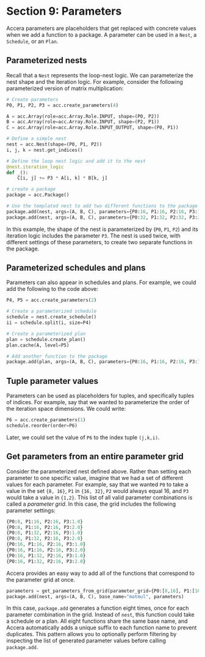 [//]: # (Project: Accera)
[//]: # (Version: v1.2.1)

# Section 9: Parameters

Accera parameters are placeholders that get replaced with concrete values when we add a function to a package. A parameter can be used in a `Nest`, a `Schedule`, or an `Plan`.

## Parameterized nests
Recall that a `Nest` represents the loop-nest logic. We can parameterize the nest shape and the iteration logic. For example, consider the following parameterized version of matrix multiplication:

```python
# Create parameters
P0, P1, P2, P3 = acc.create_parameters(4)

A = acc.Array(role=acc.Array.Role.INPUT, shape=(P0, P2))
B = acc.Array(role=acc.Array.Role.INPUT, shape=(P2, P1))
C = acc.Array(role=acc.Array.Role.INPUT_OUTPUT, shape=(P0, P1))

# Define a simple nest
nest = acc.Nest(shape=(P0, P1, P2))
i, j, k = nest.get_indices()

# Define the loop nest logic and add it to the nest
@nest.iteration_logic
def _():
    C[i, j] += P3 * A[i, k] * B[k, j]

# create a package
package = acc.Package()

# Use the templated nest to add two different functions to the package
package.add(nest, args=(A, B, C), parameters={P0:16, P1:16, P2:16, P3:1.0}, base_name="matmul_16_16_16_1")
package.add(nest, args=(A, B, C), parameters={P0:32, P1:32, P2:32, P3:2.0}, base_name="matmul_32_32_32_2")
```
In this example, the shape of the nest is parameterized by (`P0`, `P1`, `P2`) and its iteration logic includes the parameter `P3`. The nest is used twice, with different settings of these parameters, to create two separate functions in the package.

## Parameterized schedules and plans
Parameters can also appear in schedules and plans. For example, we could add the following to the code above:
```python
P4, P5 = acc.create_parameters(2)

# Create a parameterized schedule
schedule = nest.create_schedule()
ii = schedule.split(i, size=P4)

# Create a parameterized plan
plan = schedule.create_plan()
plan.cache(A, level=P5)

# Add another function to the package
package.add(plan, args=(A, B, C), parameters={P0:16, P1:16, P2:16, P3:1.0, P4:4, P5:2}, base_name="alternative_matmul_16_16_16")
```

## Tuple parameter values
Parameters can be used as placeholders for tuples, and specifically tuples of indices. For example, say that we wanted to parameterize the order of the iteration space dimensions. We could write:
```python
P6 = acc.create_parameters(1)
schedule.reorder(order=P6)
```
Later, we could set the value of `P6` to the index tuple `(j,k,i)`.

## Get parameters from an entire parameter grid
Consider the parameterized nest defined above. Rather than setting each parameter to one specific value, imagine that we had a set of different values for each parameter. For example, say that we wanted `P0` to take a value in the set `{8, 16}`, `P1` in `{16, 32}`, `P2` would always equal 16, and `P3` would take a value in `{1,2}`. This list of all valid parameter combinations is called a *parameter grid*. In this case, the grid includes the following parameter settings:
```python
{P0:8, P1:16, P2:16, P3:1.0}
{P0:8, P1:16, P2:16, P3:2.0}
{P0:8, P1:32, P2:16, P3:1.0}
{P0:8, P1:32, P2:16, P3:2.0}
{P0:16, P1:16, P2:16, P3:1.0}
{P0:16, P1:16, P2:16, P3:2.0}
{P0:16, P1:32, P2:16, P3:1.0}
{P0:16, P1:32, P2:16, P3:2.0}
```

Accera provides an easy way to add all of the functions that correspond to the parameter grid at once.
```python
parameters = get_parameters_from_grid(parameter_grid={P0:[8,16], P1:[16,32], P2:[16], P3:[1.0,2.0]})
package.add(nest, args=(A, B, C), base_name="matmul", parameters)
```
In this case, `package.add` generates a function eight times, once for each parameter combination in the grid. Instead of `nest`, this function could take a schedule or a plan. All eight functions share the same base name, and Accera automatically adds a unique suffix to each function name to prevent duplicates.
This pattern allows you to optionally perform filtering by inspecting the list of generated parameter values before calling `package.add`.


<div style="page-break-after: always;"></div>
